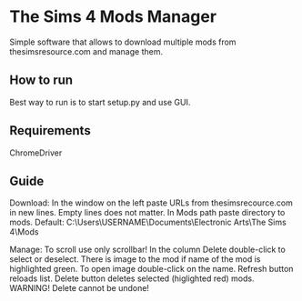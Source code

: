 # The Sims 4 Mods Manager
Simple software that allows to download multiple mods from thesimsresource.com and manage them.

## How to run
Best way to run is to start setup.py and use GUI.

## Requirements
ChromeDriver

## Guide
Download:
In the window on the left paste URLs from thesimsrecource.com in new lines. Empty lines does not matter.
In Mods path paste directory to mods. Default: C:\Users\USERNAME\Documents\Electronic Arts\The Sims 4\Mods

Manage:
To scroll use only scrollbar!
In the column Delete double-click to select or deselect.
There is image to the mod if name of the mod is highlighted green. To open image double-click on the name.
Refresh button reloads list.
Delete button deletes selected (higlighted red) mods.
WARNING! Delete cannot be undone!
